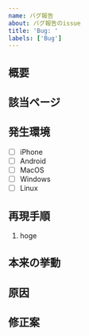 ```yaml
---
name: バグ報告
about: バグ報告のissue
title: 'Bug: '
labels: ['Bug']
---
```


## 概要

## 該当ページ

## 発生環境

- [ ] iPhone
- [ ] Android
- [ ] MacOS
- [ ] Windows
- [ ] Linux

<!-- ここに選択肢がない場合は記載。 -->

## 再現手順

1. hoge

## 本来の挙動

## 原因

<!-- もし分かる場合、当たりがつく場合は記載 -->

## 修正案
